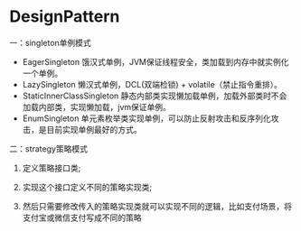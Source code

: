 # DesignPattern
一：singleton单例模式

- EagerSingleton 饿汉式单例，JVM保证线程安全，类加载到内存中就实例化一个单例。
- LazySingleton 懒汉式单例，DCL(双端检锁) + volatile（禁止指令重排）。
- StaticInnerClassSingleton 静态内部类实现懒加载单例，加载外部类时不会加载内部类，实现懒加载，jvm保证单例。
- EnumSingleton 单元素枚举类实现单例，可以防止反射攻击和反序列化攻击，是目前实现单例最好的方式。

二：strategy策略模式

1. 定义策略接口类;

2. 实现这个接口定义不同的策略实现类;
3. 然后只需要修改传入的策略实现类就可以实现不同的逻辑，比如支付场景，将支付宝或微信支付写成不同的策略